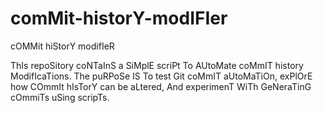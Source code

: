 # comMit-historY-modIFIer
cOMMit hiStorY modifIeR

ThIs repoSitory coNTaInS a SiMplE scriPt To AUtoMate coMmIT history ModifIcaTions. The puRPoSe IS To test Git coMmIT aUtoMaTiOn, exPlOrE how COmmIt hIsTorY can be aLtered, And experimenT WiTh GeNeraTinG cOmmiTs uSing scripTs.
